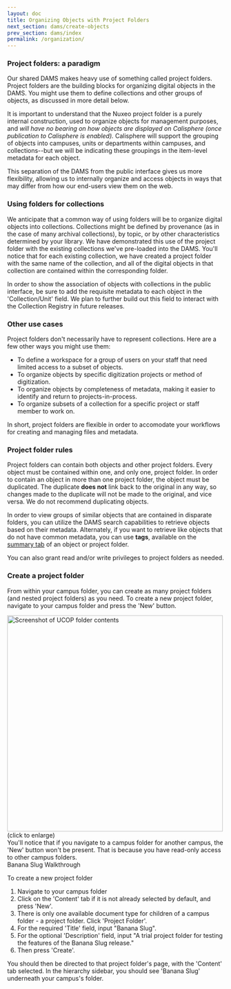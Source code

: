```yaml
---
layout: doc
title: Organizing Objects with Project Folders
next_section: dams/create-objects
prev_section: dams/index
permalink: /organization/
---
```


### Project folders: a paradigm

Our shared DAMS makes heavy use of something called project folders. Project folders are the building blocks for organizing digital objects in the DAMS. You might use them to define collections and other groups of objects, as discussed in more detail below.

It is important to understand that the Nuxeo project folder is a purely internal construction, used to organize objects for management purposes, and _will have no bearing on how objects are displayed on Calisphere (once publication to Calisphere is enabled)._ Calisphere will support the grouping of objects into campuses, units or departments within campuses, and collections--but we will be indicating these groupings in the item-level metadata for each object.

This separation of the DAMS from the public interface gives us more flexibility, allowing us to internally organize and access objects in ways that may differ from how our end-users view them on the web.

### Using folders for collections
We anticipate that a common way of using folders will be to organize digital objects into collections. Collections might be defined by provenance (as in the case of many archival collections), by topic, or by other characteristics determined by your library. We have demonstrated this use of the project folder with the existing collections we've pre-loaded into the DAMS. You'll notice that for each existing collection, we have created a project folder with the same name of the collection, and all of the digital objects in that collection are contained within the corresponding folder.

<div class="note">In order to show the association of objects with collections in the public interface, be sure to add the requisite metadata to each object in the 'Collection/Unit' field. We plan to further build out this field to interact with the Collection Registry in future releases.</div>

### Other use cases
Project folders don't necessarily have to represent collections. Here are a few other ways you might use them:

  - To define a workspace for a group of users on your staff that need limited access to a subset of objects. 
  - To organize objects by specific digitization projects or method of digitization. 
  - To organize objects by completeness of metadata, making it easier to identify and return to projects-in-process. 
  - To organize subsets of a collection for a specific project or staff member to work on.

In short, project folders are flexible in order to accomodate your workflows for creating and managing files and metadata.

### Project folder rules
Project folders can contain both objects and other project folders. Every object must be contained within one, and only one, project folder. In order to contain an object in more than one project folder, the object must be duplicated. The duplicate <b>does not</b> link back to the original in any way, so changes made to the duplicate will not be made to the original, and vice versa. We do not recommend duplicating objects.

<div class="note">In order to view groups of similar objects that are contained in disparate folders, you can utilize the DAMS search capabilities to retrieve objects based on their metadata. Alternately, if you want to retrieve like objects that do not have common metadata, you can use <b>tags</b>, available on the <a href="{{ site.url }}{{ site.baseurl}}/docs/dams/edit-objects" class="notelink">summary tab</a> of an object or project folder.</div>

You can also grant read and/or write privileges to project folders as needed.

### Create a project folder
From within your campus folder, you can create as many project folders (and nested project folders) as you need. To create a new project folder, navigate to your campus folder and press the 'New' button. 

<a class="img-popup" href="{{ site.url }}{{ site.baseurl }}/images/2_UCOP-folder.png">
  <img src="{{ site.url }}{{ site.baseurl }}/images/2_UCOP-folder.png" alt="Screenshot of UCOP folder contents" style="width: 500px">
</a>
<br>(click to enlarge)

<div class="note">You'll notice that if you navigate to a campus folder for another campus, the 'New' button won't be present. That is because you have read-only access to other campus folders.</div>

<div class="walkthrough">Banana Slug Walkthrough</div>

To create a new project folder 

1. Navigate to your campus folder
2. Click on the 'Content' tab if it is not already selected by default, and press 'New'.
3. There is only one available document type for children of a campus folder - a project folder. Click 'Project Folder'. 
4. For the required 'Title' field, input "Banana Slug".
5. For the optional 'Description' field, input "A trial project folder for testing the features of the Banana Slug release." 
6. Then press 'Create'. 

<p>You should then be directed to that project folder's page, with the 'Content' tab selected. In the hierarchy sidebar, you should see 'Banana Slug' underneath your campus's folder.</p>
